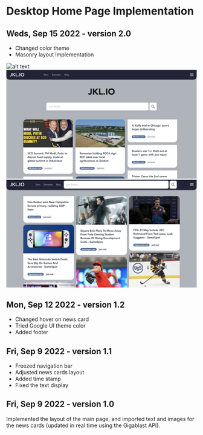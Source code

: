 # Desktop Home Page Implementation

## Weds, Sep 15 2022 - version 2.0

- Changed color theme
- Masonry layout Implementation

![alt text](/gif_v2.0.gif)
![alt text](/screenshot_v2.0.png)
![alt text](/screenshot_v2.0-.png)

## Mon, Sep 12 2022 - version 1.2

- Changed hover on news card
- Tried Google UI theme color
- Added footer

## Fri, Sep 9 2022 - version 1.1

- Freezed navigation bar
- Adjusted news cards layout
- Added time stamp
- Fixed the text display

## Fri, Sep 9 2022 - version 1.0

Implemented the layout of the main page, and imported text and images for the news cards (updated in real time using the Gigablast API).